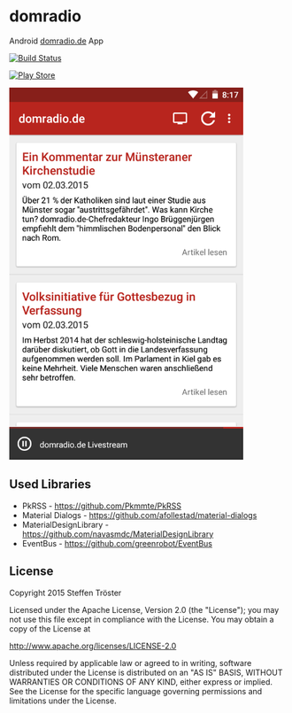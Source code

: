 # domradio

Android [domradio.de](http://domradio.de) App 

[![Build Status](https://travis-ci.org/stetro/domradio.svg)](https://travis-ci.org/stetro/domradio)

[![Play Store](https://developer.android.com/images/brand/en_generic_rgb_wo_45.png)](https://play.google.com/store/apps/details?id=de.domradio)

![Screenshot](screenshot.png)

Used Libraries
--------------

* PkRSS - https://github.com/Pkmmte/PkRSS
* Material Dialogs - https://github.com/afollestad/material-dialogs
* MaterialDesignLibrary - https://github.com/navasmdc/MaterialDesignLibrary
* EventBus - https://github.com/greenrobot/EventBus

License
-------

Copyright 2015 Steffen Tröster

Licensed under the Apache License, Version 2.0 (the "License");
you may not use this file except in compliance with the License.
You may obtain a copy of the License at

http://www.apache.org/licenses/LICENSE-2.0

Unless required by applicable law or agreed to in writing, software
distributed under the License is distributed on an "AS IS" BASIS,
WITHOUT WARRANTIES OR CONDITIONS OF ANY KIND, either express or implied.
See the License for the specific language governing permissions and
limitations under the License.
